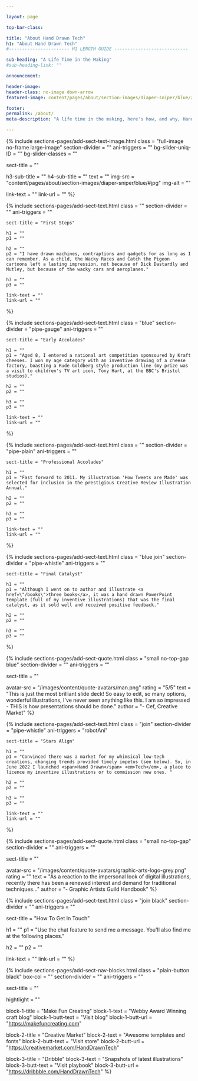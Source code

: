 ```yaml
---

layout: page

top-bar-class:

title: "About Hand Drawn Tech"
h1: "About Hand Drawn Tech"
#----------------------- H1 LENGTH GUIDE ----------------------------

sub-heading: "A Life Time in the Making"
#sub-heading-link: ""

announcement:

header-image:
header-class: no-image down-arrow
featured-image: content/pages/about/section-images/diaper-sniper/blue/2000px.jpg

footer:
permalink: /about/
meta-description: "A life time in the making, here's how, and why, Hand Drawn Tech came about."

---
```






<!-- SECTION TEXT & IMAGE -->
{% include sections-pages/add-sect-text-image.html
  class = "full-image no-frame large-image"
  section-divider = ""
  ani-triggers = ""
  bg-slider-uniq-ID = ""
  bg-slider-classes = ""

  sect-title = ""

  h3-sub-title = ""
  h4-sub-title = ""
  text = ""
  img-src = "content/pages/about/section-images/diaper-sniper/blue/#jpg"
  img-alt = ""

  link-text = ""
  link-url = ""
%}





<!-- SECTION TEXT -->
{% include sections-pages/add-sect-text.html
	class = ""
	section-divider = ""
	ani-triggers = ""

	sect-title = "First Steps"

	h1 = ""
	p1 = ""
	
	h2 = ""
	p2 = "I have drawn machines, contraptions and gadgets for as long as I can remember. As a child, the Wacky Races and Catch the Pigeon cartoons left a lasting impression, not because of Dick Dastardly and Mutley, but because of the wacky cars and aeroplanes."
	
	h3 = ""
	p3 = ""

	link-text = ""
	link-url = ""
%}






<!-- SECTION TEXT -->
{% include sections-pages/add-sect-text.html
	class = "blue"
	section-divider = "pipe-gauge"
	ani-triggers = ""

	sect-title = "Early Accolades"

	h1 = ""
	p1 = "Aged 8, I entered a national art competition sponsoured by Kraft cheeses. I won my age category with an inventive drawing of a cheese factory, boasting a Rude Goldberg style production line (my prize was a visit to children's TV art icon, Tony Hart, at the BBC's Bristol studios)."
	
	h2 = ""
	p2 = ""
	
	h3 = ""
	p3 = ""

	link-text = ""
	link-url = ""
%}




<!-- SECTION TEXT -->
{% include sections-pages/add-sect-text.html
	class = ""
	section-divider = "pipe-plain"
	ani-triggers = ""

	sect-title = "Professional Accolades"

	h1 = ""
	p1 = "Fast forward to 2011. My illustration 'How Tweets are Made' was selected for inclusion in the prestigious Creative Review Illustration Annual."
	
	h2 = ""
	p2 = ""
	
	h3 = ""
	p3 = ""

	link-text = ""
	link-url = ""
%}





<!-- SECTION TEXT -->
{% include sections-pages/add-sect-text.html
	class = "blue join"
	section-divider = "pipe-whistle"
	ani-triggers = ""

	sect-title = "Final Catalyst"

	h1 = ""
	p1 = "Although I went on to author and illustrate <a href=\"/books\">three books</a>, it was a hand drawn PowerPoint template (full of my inventive illustrations) that was the final catalyst, as it sold well and received positive feedback."
	
	h2 = ""
	p2 = ""
	
	h3 = ""
	p3 = ""

 
%}

<!-- SECTION QUOTE -->
{% include sections-pages/add-sect-quote.html
  class = "small no-top-gap blue"
  section-divider = ""
  ani-triggers = ""

  sect-title = ""

  avatar-src = "/images/content/quote-avatars/man.png"
  rating = "5/5"
  text = "This is just the most brilliant slide deck! So easy to edit, so many options, wonderful illustrations, I've never seen anything like this. I am so impressed - THIS is how presentations should be done."
  author = "- Cef, Creative Market"
%}









<!-- SECTION TEXT -->
{% include sections-pages/add-sect-text.html
	class = "join"
	section-divider = "pipe-whistle"
	ani-triggers = "robotAni"

	sect-title = "Stars Align"

	h1 = ""
	p1 = "Convinced there was a market for my whimsical low-tech creations, changing trends provided timely impetus (see below). So, in June 2022 I launched <span>Hand Drawn</span> <em>Tech</em>, a place to licence my inventive illustrations or to commission new ones. "
	
	h2 = ""
	p2 = ""
	
	h3 = ""
	p3 = ""

	link-text = ""
	link-url = ""
%}


<!-- SECTION QUOTE -->
{% include sections-pages/add-sect-quote.html
  class = "small no-top-gap"
  section-divider = ""
  ani-triggers = ""

  sect-title = ""

  avatar-src = "/images/content/quote-avatars/graphic-arts-logo-grey.png"
  rating = ""
  text = "As a reaction to the impersonal look of digital illustrations, recently there has been a renewed interest and demand for traditional techniques…"
  author = "- Graphic Artists Guild Handbook"
%}












<!-- SECTION TEXT -->
{% include sections-pages/add-sect-text.html
  class = "join black"
  section-divider = ""
  ani-triggers = ""

  sect-title = "How To Get In Touch"
  
  h1 = ""
  p1 = "Use the chat feature to send me a message. You'll also find me at the following places."
  
  h2 = ""
  p2 = ""
  
  link-text = ""
  link-url = ""
%}

<!-- SECTION NAV BLOCKS -->
{% include sections-pages/add-sect-nav-blocks.html
  class = "plain-button black"
  box-col = ""
  section-divider = ""
  ani-triggers = ""

  sect-title = ""

  hightlight = ""
  
  block-1-title = "Make Fun Creating"
  block-1-text = "Webby Award Winning craft blog"
  block-1-butt-text = "Visit blog"
  block-1-butt-url = "https://makefuncreating.com"

  block-2-title = "Creative Market"
  block-2-text = "Awesome templates and fonts"
  block-2-butt-text = "Visit store"
  block-2-butt-url = "https://creativemarket.com/HandDrawnTech"

  block-3-title = "Dribble"
  block-3-text = "Snapshots of latest illustrations"
  block-3-butt-text = "Visit playbook"
  block-3-butt-url = "https://dribbble.com/HandDrawnTech"
%} 



